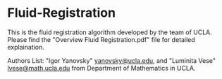 # Fluid-Registration

This is the fluid registration algorithm developed by the team of UCLA. Please find the "Overview Fluid Registration.pdf" file for detailed explaination.

Authors List: "Igor Yanovsky" yanovsky@ucla.edu, and "Luminita Vese" lvese@math.ucla.edu from Department of Mathematics in UCLA.
